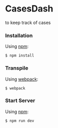 # CasesDash
to keep track of cases

### Installation

Using [npm](https://www.npmjs.com/):

    $ npm install

### Transpile

Using [webpack](https://webpack.github.io/):

    $ webpack

### Start Server

Using [npm](https://www.npmjs.com/):

    $ npm run dev

